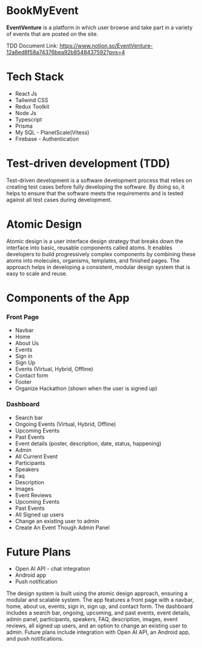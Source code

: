 # BookMyEvent

**EventVenture** is a platform in which user browse and take part in a variety of events that are posted on the site.

TDD Document Link: https://www.notion.so/EventVenture-12a8ed8f58a74376bea92b8548437592?pvs=4

# Tech Stack
 - React Js
 - Tailwind CSS
 - Redux Toolkit
 - Node Js
 - Typescript
 - Prisma
 - My SQL - PlanetScale(Vitess)
 - Firebase - Authentication

# Test-driven development (TDD)

Test-driven development is a software development process that relies on creating test cases before fully developing the software. By doing so, it helps to ensure that the software meets the requirements and is tested against all test cases during development.

# Atomic Design
Atomic design is a user interface design strategy that breaks down the interface into basic, reusable components called atoms. It enables developers to build progressively complex components by combining these atoms into molecules, organisms, templates, and finished pages. The approach helps in developing a consistent, modular design system that is easy to scale and reuse.

# Components of the App


### **Front Page**

- Navbar
- Home
- About Us
- Events
- Sign in
- Sign Up
- Events (Virtual, Hybrid, Offline)
- Contact form
- Footer
- Organize Hackathon (shown when the user is signed up)

### **Dashboard**

- Search bar
- Ongoing Events (Virtual, Hybrid, Offline)
- Upcoming Events
- Past Events
- Event details (poster, description, date, status, happening)
- Admin
- All Current Event
- Participants
- Speakers
- Faq
- Description
- Images
- Event Reviews
- Upcoming Events
- Past Events
- All Signed up users
- Change an existing user to admin
- Create An Event Though Admin Panel


# Future Plans
 - Open AI API - chat integration
 - Android app
 - Push notification
 
The design system is built using the atomic design approach, ensuring a modular and scalable system. The app features a front page with a navbar, home, about us, events, sign in, sign up, and contact form. The dashboard includes a search bar, ongoing, upcoming, and past events, event details, admin panel, participants, speakers, FAQ, description, images, event reviews, all signed up users, and an option to change an existing user to admin. Future plans include integration with Open AI API, an Android app, and push notifications.
